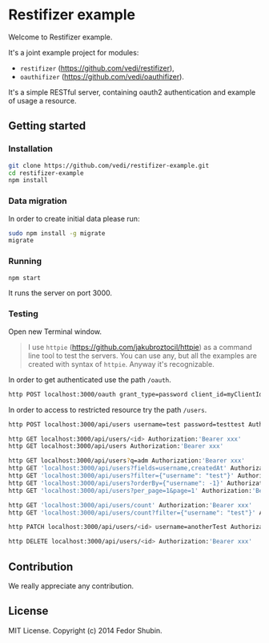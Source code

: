 # Restifizer example

Welcome to Restifizer example.

It's a joint example project for modules:
 * `restifizer` (https://github.com/vedi/restifizer),
 * `oauthifizer` (https://github.com/vedi/oauthifizer).

It's a simple RESTful server, containing oauth2 authentication and example of usage a resource. 

## Getting started

### Installation

```bash
git clone https://github.com/vedi/restifizer-example.git
cd restifizer-example
npm install
```
### Data migration

In order to create initial data please run:

```bash
sudo npm install -g migrate
migrate
```

### Running

```bash
npm start
```

It runs the server on port 3000.

### Testing

Open new Terminal window.

> I use `httpie` (https://github.com/jakubroztocil/httpie) as a command line tool to test the servers. You can use any, but all the examples are created with syntax of `httpie`. Anyway it's recognizable.

In order to get authenticated use the path `/oauth`.

```bash
http POST localhost:3000/oauth grant_type=password client_id=myClientId client_secret=myClientSecret username=admin password=adminadmin
```

In order to access to restricted resource try the path `/users`.

```bash
http POST localhost:3000/api/users username=test password=testtest Authorization:'Bearer xxx'

http GET localhost:3000/api/users/<id> Authorization:'Bearer xxx'
http GET localhost:3000/api/users Authorization:'Bearer xxx'

http GET localhost:3000/api/users?q=adm Authorization:'Bearer xxx'
http GET 'localhost:3000/api/users?fields=username,createdAt' Authorization:'Bearer xxx'
http GET 'localhost:3000/api/users?filter={"username": "test"}' Authorization:'Bearer xxx'
http GET 'localhost:3000/api/users?orderBy={"username": -1}' Authorization:'Bearer xxx'
http GET 'localhost:3000/api/users?per_page=1&page=1' Authorization:'Bearer xxx'

http GET 'localhost:3000/api/users/count' Authorization:'Bearer xxx'
http GET 'localhost:3000/api/users/count?filter={"username": "test"}' Authorization:'Bearer xxx'

http PATCH localhost:3000/api/users/<id> username=anotherTest Authorization:'Bearer xxx'

http DELETE localhost:3000/api/users/<id> Authorization:'Bearer xxx'

```

## Contribution

We really appreciate any contribution.    

## License

MIT License. Copyright (c) 2014 Fedor Shubin.
